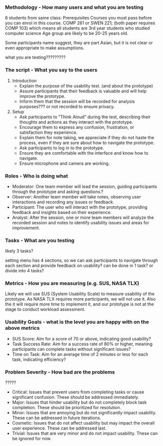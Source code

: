 ### Methodology - How many users and what you are testing

6 students from same class:
Prerequisites Courses you must pass before you can enrol in this course.
COMP 261 or SWEN 221; (both paper requires COMP 103)
which means all students are 3rd year students who studied computer science
Age group are likely to be 20-25 years old.

Some participants name suggest, they are part Asian, but it is not clear or even appropriate to make assumptions.

what you are testing?????????

### The script - What you say to the users

1. Introduction
   - Explain the purpose of the usability test. (and about the prototype)
   - Assure participants that their feedback is valuable and will help improve the prototype.
   - Inform them that the session will be recorded for analysis purposes??? or not recorded to ensure privacy.
2. Setup
   - Ask participants to "Think Aloud" during the test, describing their thoughts and actions as they interact with the prototype.
   - Encourage them to express any confusion, frustration, or satisfaction they experience.
   - Explain them for note taking, we appreciate if they do not haste the process, even if they are sure about how to navigate the prototype.
   - Ask participants to log in to the prototype.
   - Ensure they are comfortable with the interface and know how to navigate.
   - Ensure microphone and camera are working.

### Roles - Who is doing what

- Moderator: One team member will lead the session, guiding participants through the prototype and asking questions.?
- Observer: Another team member will take notes, observing user interactions and recording any issues or feedback.
- Participant: The user who will interact with the prototype, providing feedback and insights based on their experience.
- Analyst: After the session, one or more team members will analyze the recorded session and notes to identify usability issues and areas for improvement.


### Tasks - What are you testing

likely 3 tasks?

setting menu has 4 sections, so we can ask participants to navigate through each section and provide feedback on usability? can be done in 1 task? or divide into 4 tasks?

### Metrics - How you are measuring (e.g. SUS, NASA TLX)

Likely we will use SUS (System Usability Scale) to measure usability of the prototype.
As NASA TLX requires more participants, we will not use it.
Also the it will require more time to implement it, and our prototype is not at the stage to conduct workload assessment.


### Usability Goals - what is the level you are happy with on the above metrics

- SUS Score: Aim for a score of 70 or above, indicating good usability?
- Task Success Rate: Aim for a success rate of 80% or higher, meaning participants can complete tasks without significant issues?
- Time on Task: Aim for an average time of 2 minutes or less for each task, indicating efficiency?

### Problem Severity - How bad are the problems

?????
- Critical: Issues that prevent users from completing tasks or cause significant confusion. These should be addressed immediately.
- Major: Issues that hinder usability but do not completely block task completion. These should be prioritized for resolution.
- Minor: Issues that are annoying but do not significantly impact usability. These can be addressed in future iterations.
- Cosmetic: Issues that do not affect usability but may impact the overall user experience. These can be addressed last.
- Trivial: Issues that are very minor and do not impact usability. These can be ignored for now.
